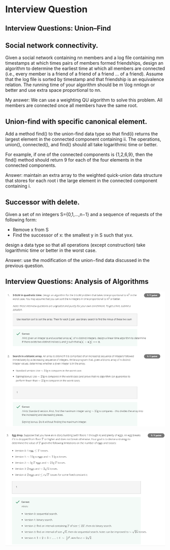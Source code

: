 # Interview Question

## Interview Questions: Union–Find

## Social network connectivity. 

Given a social network containing nn members and a log file containing mm timestamps at which times pairs of members formed friendships, design an algorithm to determine the earliest time at which all members are connected (i.e., every member is a friend of a friend of a friend ... of a friend). Assume that the log file is sorted by timestamp and that friendship is an equivalence relation. The running time of your algorithm should be m \log nmlogn or better and use extra space proportional to nn.

My answer: We can use a weighting QU algorithm to solve this problem. All members are connected once all members have the same root.


## Union-find with specific canonical element. 

Add a method find() to the union-find data type so that find(i) returns the largest element in the connected component containing ii. The operations, union(), connected(), and find() should all take logarithmic time or better.

For example, if one of the connected components is {1,2,6,9}, then the find() method should return 9 for each of the four elements in the connected components.

Answer: maintain an extra array to the weighted quick-union data structure that stores for each root i the large element in the connected component containing i.

## Successor with delete. 

Given a set of nn integers S={0,1,...,n−1} and a sequence of requests of the following form:

* Remove x from S
* Find the successor of x: the smallest y in S such that y≥x.

design a data type so that all operations (except construction) take logarithmic time or better in the worst case.

Answer: use the modification of the union−find data discussed in the previous question.

## Interview Questions: Analysis of Algorithms

![](../Lectures/Week%201/Analysis%20of%20Algorithm/res/q1.png)

![](../Lectures/Week%201/Analysis%20of%20Algorithm/res/q2.png)
